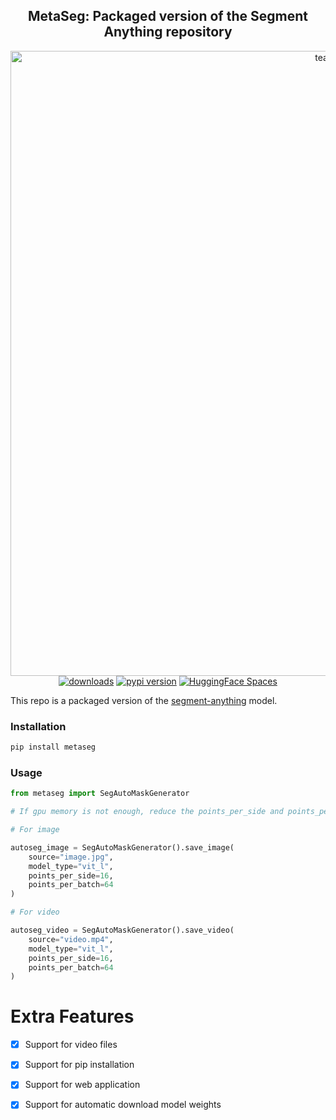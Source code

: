 <div align="center">
<h2>
     MetaSeg: Packaged version of the Segment Anything repository
</h2>
<div>
    <img width="1000" alt="teaser" src="https://github.com/kadirnar/segment-anything-pip/releases/download/v0.2.2/metaseg_demo.gif">
</div>
    <a href="https://pepy.tech/project/metaseg"><img src="https://pepy.tech/badge/metaseg" alt="downloads"></a>
    <a href="https://badge.fury.io/py/metaseg"><img src="https://badge.fury.io/py/metaseg.svg" alt="pypi version"></a>
    <a href="https://huggingface.co/spaces/ArtGAN/metaseg-webui"><img src="https://img.shields.io/badge/%20MetaSeg%20-Demo-blue.svg" alt="HuggingFace Spaces"></a>

</div>

This repo is a packaged version of the [segment-anything](https://github.com/facebookresearch/segment-anything) model.


### Installation
```bash
pip install metaseg
```

### Usage
```python
from metaseg import SegAutoMaskGenerator

# If gpu memory is not enough, reduce the points_per_side and points_per_batch.

# For image

autoseg_image = SegAutoMaskGenerator().save_image(
    source="image.jpg",
    model_type="vit_l",
    points_per_side=16, 
    points_per_batch=64
)

# For video

autoseg_video = SegAutoMaskGenerator().save_video(
    source="video.mp4",
    model_type="vit_l",
    points_per_side=16, 
    points_per_batch=64
)
```

# Extra Features

- [x] Support for video files
- [x] Support for pip installation
- [x] Support for web application
- [x] Support for automatic download model weights

